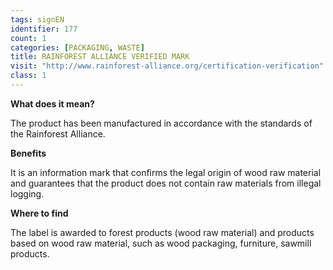 ```yaml
---
tags: signEN
identifier: 177
count: 1
categories: [PACKAGING, WASTE]
title: RAINFOREST ALLIANCE VERIFIED MARK
visit: "http://www.rainforest-alliance.org/certification-verification"
class: 1
---
```

**What does it mean?**

The product has been manufactured in accordance with the standards of the Rainforest Alliance. 

**Benefits**

It is an information mark that confirms the legal origin of wood raw material and guarantees that the product does not contain raw materials from illegal logging.

**Where to find**

The label is awarded to forest products (wood raw material) and products based on wood raw material, such as wood packaging, furniture, sawmill products.